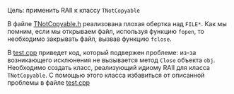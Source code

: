 Цель: применить RAII к классу `TNotCopyable`

В файле [TNotCopyable.h](TNotCopyable.h) реализована плохая обертка над `FILE*`. Как мы помним, если мы открываем файл, используя функцию `fopen`, то необходимо закрывать файл, вызвав функцию `fclose`.

В [test.cpp](test.cpp) приведет код, который подвержен проблеме: из-за возникающего исклюнения не вызывается метод `Close` объекта `obj`. Необходимо создать класс, реализующий идиому RAII для класса `TNotCopyable`. С помощью этого класса избавиться от описанной проблемы в файле [test.cpp](test.cpp) 
